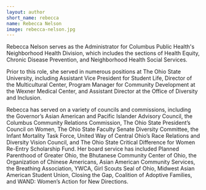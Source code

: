 ```yaml
---
layout: author
short_name: rebecca
name: Rebecca Nelson
image: rebecca-nelson.jpg
---
```


Rebecca Nelson serves as the Administrator for Columbus Public Health's  Neighborhood Health Division, which includes the sections of Health Equity, Chronic Disease Prevention, and Neighborhood Health Social Services.  

Prior to this role, she served in numerous positions at The Ohio State University, including Assistant Vice President for Student Life, Director of the Multicultural Center, Program Manager for Community Development at the Wexner Medical Center, and Assistant Director at the Office of Diversity and Inclusion.

Rebecca has served on a variety of councils and commissions, including the Governor’s Asian American and Pacific Islander Advisory Council, the Columbus Community Relations Commission, The Ohio State President’s Council on Women, The Ohio State Faculty Senate Diversity Committee, the Infant Mortality Task Force, United Way of Central Ohio’s Race Relations and Diversity Vision Council, and The Ohio State Critical Difference for Women Re-Entry Scholarship Fund.  Her board service has included Planned Parenthood of Greater Ohio, the Bhutanese Community Center of Ohio, the Organization of Chinese Americans, Asian American Community Services, the Breathing Association, YWCA, Girl Scouts Seal of Ohio, Midwest Asian American Student Union, Closing the Gap, Coalition of Adoptive Families, and WAND: Women’s Action for New Directions.

